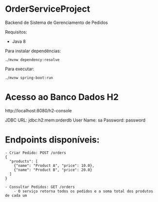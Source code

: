 # OrderServiceProject

Backend de Sistema de Gerenciamento de Pedidos


Requisitos:

- Java 8

Para instalar dependências:

    ./mvnw dependency:resolve

Para executar:

    ./mvnw spring-boot:run

# Acesso ao Banco Dados H2

http://localhost:8080/h2-console

JDBC URL: jdbc:h2:mem:orderdb
User Name: sa
Password: password

# Endpoints disponíveis:

	- Criar Pedido: POST /orders
	{
	  "products": [
		{"name": "Product A", "price": 10.0},
		{"name": "Product B", "price": 20.0}
	  ]
	}

	- Consultar Pedidos: GET /orders
		- O serviço retorna todos os pedidos e a soma total dos produtos de cada um
